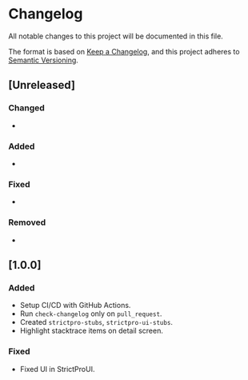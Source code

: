 # Changelog

All notable changes to this project will be documented in this file.

The format is based on [Keep a Changelog](https://keepachangelog.com/en/1.0.0/),
and this project adheres to [Semantic Versioning](https://semver.org/spec/v2.0.0.html).

## [Unreleased]

### Changed

- 

### Added

- 

### Fixed

- 

### Removed

-

## [1.0.0]

### Added
- Setup CI/CD with GitHub Actions.
- Run `check-changelog` only on `pull_request`.
- Created `strictpro-stubs`, `strictpro-ui-stubs`.
- Highlight stacktrace items on detail screen.

### Fixed
- Fixed UI in StrictProUI.
